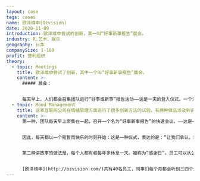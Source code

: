 ```yaml
---
layout: case
tags: cases
name: 欧泽维申(Ozvision)
date: 2020-11-09
introduction: 欧泽维申尝试的创新，其一叫“好事新事报告”晨会。
industry: R.艺术、娱乐
geography: 日本
companySize: 1-100
profit: 营利组织
theory:
  - topic: Meetings
    title: 欧泽维申尝试了创新，其中一个叫“好事新事报告”晨会。
    content: >-
      ##### 晨会：


      每天早上，人们都会召集团队进行“好事或新事”报告活动——这是一天的登入仪式。一个洋娃娃被传来传去，就像一个麦克风。持有者可以分享一些新的（来自工作、报纸或私人生活的新闻），或者一些好的话题，或者仅仅是一个他们想让同事知道的故事，不管是与工作有关的还是与工作无关都可以。
  - topic: Mood Management
    title: 这家互联网公司在情绪管理方面进行了很多创新方法的试验。有两种做法涉及到讲故事。
    content: >-
      第一种，团队每天早上聚集在一起，召开一个名为“好事新事报告”的快速会议。——这是一天的登入仪式。一个洋娃娃被传来传去，就像一个麦克风。持有者可以分享一些新的（来自工作、报纸或私人生活的新闻），或者一些好的话题，或者仅仅是一个他们想让同事知道的故事，不管是与工作有关的还是与工作无关都可以。


      因此，每天都以一个短暂而快乐的时刻开始：这是一种仪式，表达的是：“让我们承认，我们都作为同事和人类同伴，临在于这里（触及人性）。”


      第二种讲故事的做法是，每个人都有权每年多休息一天。被称为“感谢日”。员工可以从公司资金中得到200美元，以任何方式去消费，但要用于感谢某个特别的人。可能是同事、父母、朋友、邻居，或是久违但未被遗忘的学校老师。唯一的规则是，一旦她回到工作岗位，必须分享关于自己给了谁、给了什么以及收到礼物场景的故事。


      [欧泽维申](http://ozvision.com/)共有40名员工，同事们每个月都会听到三四个这样的故事。这些通常都是非常私人的故事，同事们都自愿的分享自己这次经历中的三个步骤——感恩的种子是什么时候播下的，如何感谢的这个人，以及他们收到礼物时的场景。
---
```

